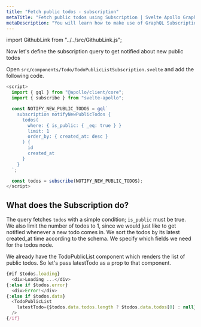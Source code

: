 ```yaml
---
title: "Fetch public todos - subscription"
metaTitle: "Fetch public todos using Subscription | Svelte Apollo GraphQL Tutorial"
metaDescription: "You will learn how to make use of GraphQL Subscriptions to get notified whenever a new todo comes in Svelte App"
---
```


import GithubLink from "../../src/GithubLink.js";

Now let's define the subscription query to get notified about new public todos

Open `src/components/Todo/TodoPublicListSubscription.svelte` and add the following code.

<GithubLink link="https://github.com/hasura/learn-graphql/blob/master/tutorials/frontend/svelte-apollo/app-final/src/components/Todo/TodoPublicListSubscription.svelte" text="src/components/Todo/TodoPublicListSubscription.svelte" />

```javascript
<script>
  import { gql } from "@apollo/client/core";
  import { subscribe } from "svelte-apollo";

  const NOTIFY_NEW_PUBLIC_TODOS = gql`
    subscription notifyNewPublicTodos {
      todos(
        where: { is_public: { _eq: true } }
        limit: 1
        order_by: { created_at: desc }
      ) {
        id
        created_at
      }
    }
  `;

  const todos = subscribe(NOTIFY_NEW_PUBLIC_TODOS);
</script>

```

## What does the Subscription do?

The query fetches `todos` with a simple condition; `is_public` must be true. We also limit the number of todos to 1, since we would just like to get notified whenever a new todo comes in.
We sort the todos by its latest created_at time according to the schema. We specify which fields we need for the todos node.

We already have the TodoPublicList component which renders the list of public todos. So let's pass latestTodo as a prop to that component.

```javascript
{#if $todos.loading}
  <div>Loading ...</div>
{:else if $todos.error}
  <div>Error!</div>
{:else if $todos.data}
  <TodoPublicList
    latestTodo={$todos.data.todos.length ? $todos.data.todos[0] : null}
  />
{/if}
```
